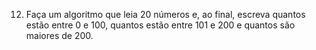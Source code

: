 12. Faça um algoritmo que leia 20 números e, ao final, escreva quantos estão entre 0 e 100, quantos estão entre 101 e 200 e quantos são maiores de 200.